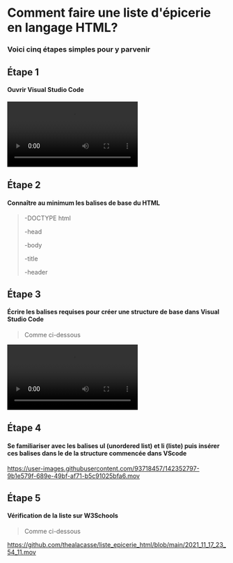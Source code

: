 # Comment faire une liste d'épicerie en langage HTML?
### Voici cinq étapes simples pour y parvenir
## Étape 1
#### Ouvrir Visual Studio Code

![tuto_etp_1](medias/2021_11_17_15_07_29.mov)

## Étape 2
#### Connaître au minimum les balises de base du HTML
>-DOCTYPE html
>
>-head
>
>-body
>
>-title
>
>-header

## Étape 3
#### Écrire les balises requises pour créer une structure de base dans Visual Studio Code
>Comme ci-dessous

![tuto_etp_3](medias/2021_11_17_23_01_33.mov)

## Étape 4
#### Se familiariser avec les balises ul (unordered list) et li (liste) puis insérer ces balises dans le <body> de la structure commencée dans VScode

https://user-images.githubusercontent.com/93718457/142352797-9b1e579f-689e-49bf-af71-b5c91025bfa6.mov
  
## Étape 5
#### Vérification de la liste sur W3Schools
>Comme ci-dessous

https://github.com/thealacasse/liste_epicerie_html/blob/main/2021_11_17_23_54_11.mov
  
  


  
